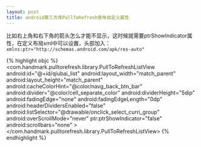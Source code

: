 ```yaml
---
layout: post
title: android第三方库PullToRefresh使用自定义属性
---
```

比如右上角和右下角的箭头怎么才能不显示，这时候就需要ptrShowIndicator属性，在定义布局xml中可以设置，头部加入：`xmlns:ptr="http://schemas.android.com/apk/res-auto"`

{% highlight objc %}
	<com.handmark.pulltorefresh.library.PullToRefreshListView
        android:id="@+id/qiubai_list"
        android:layout_width="match_parent"
        android:layout_height="match_parent"
        android:cacheColorHint="@color/navg_back_btn_bar"
        android:divider="@color/cell_separate_color"
        android:dividerHeight="5dip"
        android:fadingEdge="none"
        android:fadingEdgeLength="0dp"
        android:headerDividersEnabled="false"
        android:listSelector="@drawable/onclick_select_curri_group"
        android:overScrollMode="never"
        ptr:ptrShowIndicator="false"
        android:scrollbars="none" >
    </com.handmark.pulltorefresh.library.PullToRefreshListView>
{% endhighlight %}

